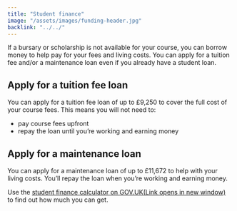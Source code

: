 ```yaml
---
title: "Student finance"
image: "/assets/images/funding-header.jpg"
backlink: "../../"
---
```


<div class="content__left">


<p>If a bursary or scholarship is not available for your course, you can borrow money to help pay for your fees and living costs. You can apply for a tuition fee and/or a maintenance loan even if you already have a student loan.</p>

<h2> Apply for a tuition fee loan </h2>

<p>You can apply for a tuition fee loan of up to £9,250 to cover the full cost of your course fees. This means you will not need to:</p>

<ul>
  <li><span>pay course fees upfront</span></li>
  <li><span>repay the loan until you’re working and earning money</span></li>
</ul>

<h2>Apply for a maintenance loan</h2>

<p>You can apply for a maintenance loan of up to £11,672 to help with your living costs. You’ll repay the loan when you’re working and earning money.</p>

<p>Use the <a href="https://www.gov.uk/student-finance-calculator"  target="_blank" rel="noopener noreferrer">student finance calculator on GOV.UK<span class="govuk-visually-hidden">(Link opens in new window)</span><i class="icon icon-external"></i></a> to find out how much you can get.</p>

</div>

<div class="content__right">
</div>
